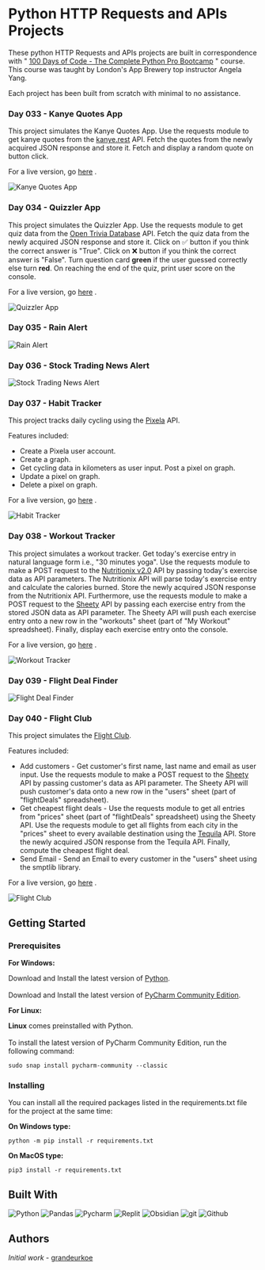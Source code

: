 # Python HTTP Requests and APIs Projects

These python HTTP Requests and APIs projects are built in correspondence with " [100 Days of Code - The Complete Python Pro Bootcamp](https://www.udemy.com/course/100-days-of-code/) " course. This course was taught by London's App Brewery top instructor Angela Yang.<br/>

Each project has been built from scratch with minimal to no assistance.<br/>

### Day 033 - Kanye Quotes App

This project simulates the Kanye Quotes App. Use the requests module to get kanye quotes from the [kanye.rest](https://kanye.rest/) API. Fetch the quotes from the newly acquired JSON response and store it. Fetch and display a random quote on button click. 

For a live version, go [here](https://replit.com/@grandeurkoe/kanye-quotes-app?v=1) .

![Kanye Quotes App](kanye-quotes-app/kanye-quotes-app.gif)

### Day 034 - Quizzler App

This project simulates the Quizzler App. Use the requests module to get quiz data from the [Open Trivia Database](https://opentdb.com/api_config.php) API. Fetch the quiz data from the newly acquired JSON response and store it. Click on ✅ button if you think the correct answer is "True". Click on ❌  button if you think the correct answer is "False". Turn question card **green** if the user guessed correctly else turn **red**. On reaching the end of the quiz, print user score on the console.

For a live version, go [here](https://replit.com/@grandeurkoe/quizzler-app?v=1) .

![Quizzler App](quizzler-app/quizzler-app.gif)

### Day 035 - Rain Alert

![Rain Alert](rain-alert/rain-alert.gif)

### Day 036 - Stock Trading News Alert

![Stock Trading News Alert](stock-trading-news-alert/stock-trading-news-alert.gif)

### Day 037 - Habit Tracker

This project tracks daily cycling using the [Pixela](https://docs.pixe.la/) API. 

Features included:
- Create a Pixela user account.
- Create a graph.
- Get cycling data in kilometers as user input. Post a pixel on graph.
- Update a pixel on graph.
- Delete a pixel on graph.

For a live version, go [here](https://replit.com/@grandeurkoe/habit-tracker?v=1) .

![Habit Tracker](habit-tracker/habit-tracker.gif)

### Day 038 - Workout Tracker

This project simulates a workout tracker. Get today's exercise entry in natural language form i.e., "30 minutes yoga". Use the requests module to make a POST request to the [Nutritionix v2.0](https://www.nutritionix.com/business/api) API by passing today's exercise data as API parameters. The Nutritionix API will parse today's exercise entry and calculate the calories burned. Store the newly acquired JSON response from the Nutritionix API. Furthermore, use the requests module to make a POST request to the [Sheety](https://sheety.co/) API by passing each exercise entry from the stored JSON data as API parameter. The Sheety API will push each exercise entry onto a new row in the "workouts" sheet (part of "My Workout" spreadsheet). Finally, display each exercise entry onto the console.

For a live version, go [here](https://replit.com/@grandeurkoe/workout-tracking-using-google-sheets?v=1) .

![Workout Tracker](workout-tracking-using-google-sheets/workout-tracking-using-google-sheets.gif)

### Day 039 - Flight Deal Finder

![Flight Deal Finder](flight-deal-finder/flight-deal-finder.gif)

### Day 040 - Flight Club

This project simulates the [Flight Club](https://jacksflightclub.com/). 

Features included:
- Add customers - Get customer's first name, last name and email as user input. Use the requests module to make a POST request to the [Sheety](https://sheety.co/) API by passing customer's data as API parameter. The Sheety API will push customer's data onto a new row in the "users" sheet (part of "flightDeals" spreadsheet).
- Get cheapest flight deals - Use the requests module to get all entries from "prices" sheet (part of "flightDeals" spreadsheet) using the Sheety API. Use the requests module to get all flights from each city in the "prices" sheet to every available destination using the [Tequila](https://tequila.kiwi.com/portal/login) API. Store the newly acquired JSON response from the Tequila API. Finally, compute the cheapest flight deal.
- Send Email - Send an Email to every customer in the "users" sheet using the smptlib library.

For a live version, go [here](https://replit.com/@grandeurkoe/flight-club?v=1) .

![Flight Club](flight-club/flight-club.gif)

## Getting Started

### Prerequisites

<b>For Windows:</b>
<br/> 

Download and Install the latest version of [Python](https://www.python.org/downloads/).<br/><br/>
Download and Install the latest version of [PyCharm Community Edition](https://www.jetbrains.com/pycharm/download/?section=windows).<br/>


<b>For Linux:</b>
<br/> 

<b>Linux</b> comes preinstalled with Python.<br/><br/>
To install the latest version of PyCharm Community Edition, run the following command:
```
sudo snap install pycharm-community --classic
```

### Installing

You can install all the required packages listed in the requirements.txt file for the project at the same time: 


<b>On Windows type:</b>
<br/> 
```
python -m pip install -r requirements.txt
```

<b>On MacOS type:</b>
<br/> 
```
pip3 install -r requirements.txt
```

## Built With
<p>
  <img alt="Python" src="https://img.shields.io/badge/-Python-ffde57?style=flat-square&logo=python&logoColor=#4584b6" />
  <img alt="Pandas" src="https://img.shields.io/badge/-Pandas-4848b6?style=flat-square&logo=pandas&logoColor=white" />
  <img alt="Pycharm" src="https://img.shields.io/badge/-Pycharm-ffe873?style=flat-square&logo=pycharm&logoColor=black" />
  <img alt="Replit" src="https://img.shields.io/badge/-Replit-CD5C08?style=flat-square&logo=replit&logoColor=white" />
  <img alt="Obsidian" src="https://img.shields.io/badge/Obsidian-7E1DFB?style=flat-square&logo=obsidian&logoColor=white" />
  <img alt="git" src="https://img.shields.io/badge/-Git-f34f29?style=flat-square&logo=git&logoColor=white" />
  <img alt="Github" src="https://img.shields.io/badge/-Github-14232c?style=flat-square&logo=github&logoColor=white" />
</p>

## Authors

*Initial work* - [grandeurkoe](https://github.com/grandeurkoe)
